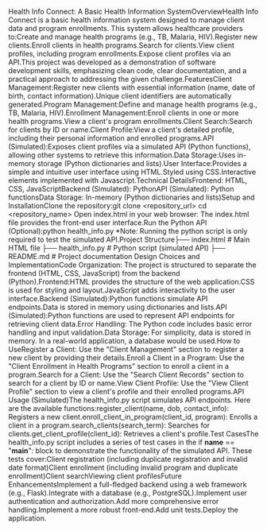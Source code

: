 Health Info Connect: A Basic Health Information SystemOverviewHealth Info Connect is a basic health information system designed to manage client data and program enrollments. This system allows healthcare providers to:Create and manage health programs (e.g., TB, Malaria, HIV).Register new clients.Enroll clients in health programs.Search for clients.View client profiles, including program enrollments.Expose client profiles via an API.This project was developed as a demonstration of software development skills, emphasizing clean code, clear documentation, and a practical approach to addressing the given challenge.FeaturesClient Management:Register new clients with essential information (name, date of birth, contact information).Unique client identifiers are automatically generated.Program Management:Define and manage health programs (e.g., TB, Malaria, HIV).Enrollment Management:Enroll clients in one or more health programs.View a client's program enrollments.Client Search:Search for clients by ID or name.Client Profile:View a client's detailed profile, including their personal information and enrolled programs.API (Simulated):Exposes client profiles via a simulated API (Python functions), allowing other systems to retrieve this information.Data Storage:Uses in-memory storage (Python dictionaries and lists).User Interface:Provides a simple and intuitive user interface using HTML.Styled using CSS.Interactive elements implemented with Javascript.Technical DetailsFrontend: HTML, CSS, JavaScriptBackend (Simulated): PythonAPI (Simulated): Python functionsData Storage: In-memory (Python dictionaries and lists)Setup and InstallationClone the repository:git clone <repository_url>
cd <repository_name>
Open index.html in your web browser: The index.html file provides the front-end user interface.Run the Python API (Optional):python health_info.py
*Note: Running the python script is only required to test the simulated API.Project Structure├── index.html          # Main HTML file
├── health_info.py     # Python script (simulated API)
├── README.md          # Project documentation
Design Choices and ImplementationCode Organization: The project is structured to separate the frontend (HTML, CSS, JavaScript) from the backend (Python).Frontend:HTML provides the structure of the web application.CSS is used for styling and layout.JavaScript adds interactivity to the user interface.Backend (Simulated):Python functions simulate API endpoints.Data is stored in memory using dictionaries and lists.API (Simulated):Python functions are used to represent API endpoints for retrieving client data.Error Handling: The Python code includes basic error handling and input validation.Data Storage: For simplicity, data is stored in memory. In a real-world application, a database would be used.How to UseRegister a Client: Use the "Client Management" section to register a new client by providing their details.Enroll a Client in a Program: Use the "Client Enrollment in Health Programs" section to enroll a client in a program.Search for a Client: Use the "Search Client Records" section to search for a client by ID or name.View Client Profile: Use the "View Client Profile" section to view a client's profile and their enrolled programs.API Usage (Simulated)The health_info.py script simulates API endpoints.  Here are the available functions:register_client(name, dob, contact_info): Registers a new client.enroll_client_in_program(client_id, program): Enrolls a client in a program.search_clients(search_term): Searches for clients.get_client_profile(client_id): Retrieves a client's profile.Test CasesThe health_info.py script includes a series of test cases in the if __name__ == "__main__": block to demonstrate the functionality of the simulated API.  These tests cover:Client registration (including duplicate registration and invalid date format)Client enrollment (including invalid program and duplicate enrollment)Client searchViewing client profilesFuture EnhancementsImplement a full-fledged backend using a web framework (e.g., Flask).Integrate with a database (e.g., PostgreSQL).Implement user authentication and authorization.Add more comprehensive error handling.Implement a more robust front-end.Add unit tests.Deploy the application.
